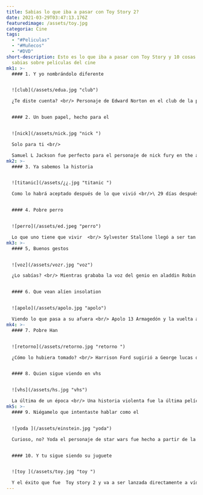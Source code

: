```yaml
---
title: Sabias lo que iba a pasar con Toy Story 2?
date: 2021-03-29T03:47:13.176Z
featuredimage: /assets/toy.jpg
categoria: Cine
tags:
  - "#Peliculas"
  - "#Muñecos"
  - "#DVD"
short-description: Esto es lo que iba a pasar con Toy Story y 10 cosas que no
  sabias sobre películas del cine
mk1: >-
  #### 1. Y yo nombrándolo diferente


  ![club](/assets/edua.jpg "club")

  ¿Te diste cuenta? <br/> Personaje de Edward Norton en el club de la pelea nunca es mencionado en la película


  #### 2. Un buen papel, hecho para el


  ![nick](/assets/nick.jpg "nick ")

  Solo para ti <br/>

  Samuel L Jackson fue perfecto para el personaje de nick fury en the avengers porque en realidad en los cómics este personaje está basado en el
mk2: >-
  #### 3. Ya sabemos la historia


  ![titanic](/assets/¿¿.jpg "titanic ")

  Como lo habrá aceptado después de lo que vivió <br/>\ 29 días después del hundimiento del titanic se hizo una película sobre los hechos que contó con la participación de una verdadera sobreviviente del accidente


  #### 4. Pobre perro


  ![perro](/assets/ed.jpeg "perro")

  Lo que uno tiene que vivir  <br/> Sylvester Stallone llegó a ser tan pobre que tuvo que vender a su perro por 50 dólares, una semana después logró vender el guion de rocky y fue a comprar a su ex perro por tres mil parece que no era muy bueno para los negocios
mk3: >-
  #### 5, Buenos gestos


  ![voz](/assets/vozr.jpg "voz")

  ¿Lo sabías? <br/> Mientras grababa la voz del genio en aladdin Robin Williams recibía llamadas frecuentemente de Steven Spielberg que estaba trabajando en la lista de Schindler lo ponía en altavoz para que le contara chistes al elenco y así alegrarlos un poco, algunos de esos chistes se quedaron en la película animada


  #### 6. Que vean alíen insolation


  ![apolo](/assets/apolo.jpg "apolo")

  Viendo lo que pasa a su afuera <br/> Apolo 13 Armagedón y la vuelta al mundo en 80 días' están entre las películas que se llevan a bordo en la estación espacial internacional
mk4: >-
  #### 7. Pobre Han


  ![retorno](/assets/retorno.jpg "retorno ")

  ¿Cómo lo hubiera tomado? <br/> Harrison Ford sugirió a George lucas que Han Solo debería sacrificar su vida para salvar la de sus amigos en el retorno del jedi pero como sabemos eso, nunca paso


  #### 8. Quien sigue viendo en vhs


  ![vhs](/assets/hs.jpg "vhs")

  La última de un época <br/> Una historia violenta fue la última película en ser lanzada en vhs en el 2005
mk5: >-
  #### 9. Niégamelo que intentaste hablar como el


  ![yoda ](/assets/einstein.jpg "yoda")

  Curioso, no? Yoda el personaje de star wars fue hecho a partir de la apariencia de Albert Einstein


  #### 10. Y tu sigue siendo su juguete


  ![toy ](/assets/toy.jpg "toy ")

  Y el éxito que fue  Toy story 2 y va a ser lanzada directamente a vídeo pero pixar consideró tan bueno el guión que fue proyectada en cines
---
```

